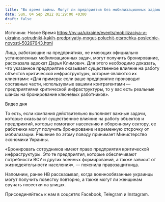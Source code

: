 ```yaml
---
title: "Во время войны. Могут ли предприятия без мобилизационных заданий бронировать своих работников"
date: Sun, 04 Sep 2022 01:29:00 +0300
draft: false
---
```

Источник: Новое Время https://nv.ua/ukraine/events/mobilizaciya-v-ukraine-sotrudniki-kakih-predpriyatiy-mogut-poluchit-otsrochku-poslednie-novosti-50267643.html


Лица, работающие на предприятиях, не имеющих официально установленных мобилизационных задач, могут получить бронирование, рассказала адвокат Дарья Климович. Для этого необходимо доказать, что указанное предприятие оказывает существенное влияние на работу объектов критической инфраструктуры, которые являются их клиентами: «Для примера: если ваше предприятие производит составные части, используемые вашими контрагентами — предприятиями критической инфраструктуры, то у вас есть реальные шансы на бронирование ключевых работников».

 Видео дня   

То есть, если компания действительно выполняет важные задачи, которые оказывают существенное влияние на работу объектов и предприятий, которые помогают населению и оборонному сектору, ее работники могут получить бронирование и временную отсрочку от мобилизации. Решение по этому поводу принимает Министерство экономики Украины.

«Бронировать сотрудников имеют право предприятия критической инфраструктуры. Это те предприятия, которые обеспечивают потребности ВСУ и других военных формирований, а также зависит от жизнедеятельности населения», — пояснила правозащитница.

Напомним, ранее НВ рассказывал, когда военнообязанные украинцы могут получить повестку повторно, а также могут ли женщинам вручать повестки на улицах.

Присоединяйтесь к нам в соцсетях Facebook, Telegram и Instagram.
